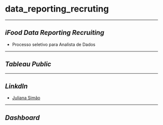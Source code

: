 # data_reporting_recruting 
----
## ***iFood Data Reporting Recruiting*** 

- Processo seletivo para Analista de Dados 

----


## ***Tableau Public***

---


## ***Linkdln***
- [Juliana Simão](https://www.linkedin.com/in/juliana-simao/) 


---


## ***Dashboard*** 
